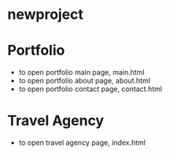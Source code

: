 # newproject

# Portfolio
- to open portfolio main page, main.html
- to open portfolio about page, about.html
- to open portfolio contact page, contact.html

# Travel Agency
- to open travel agency page, index.html

